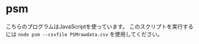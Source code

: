 # psm
こちらのプログラムはJavaScriptを使っています。
このスクリプトを実行するには
```node psm --csvfile PSMrawdata.csv```
を使用してください。
